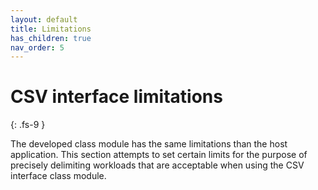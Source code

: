 ```yaml
---
layout: default
title: Limitations
has_children: true
nav_order: 5
---
```


# CSV interface limitations
{: .fs-9 }

The developed class module has the same limitations than the host application. This section attempts to set certain limits for the purpose of precisely delimiting workloads that are acceptable when using the CSV interface class module.